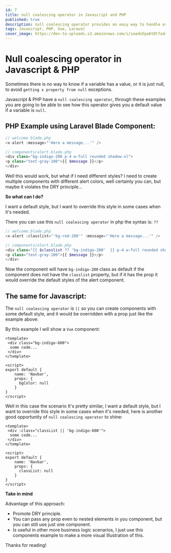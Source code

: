 ```yaml
---
id: 7
title: null coalescing operator in Javascript and PHP
published: true
description: null coalescing operator provides an easy way to handle errors when a variable is null adding a default value.
tags: Javascript, PHP, Vue, Laravel
cover_image: https://dev-to-uploads.s3.amazonaws.com/i/soado5pa6t0t7adrfhd3.png
---
```


# Null coalescing operator in Javascript & PHP

Sometimes there is no way to know if a variable has a value, or it is just null, 
to avoid `getting x property from null` exceptions.

Javascript & PHP have a `null coalescing operator`, through these examples 
you are going to be able to see how this operator gives you a default value if a variable is `null`.

## PHP Example using Laravel Blade Component:

```php
// welcome.blade.php
<x-alert :message="'Here a message...'" /> 
```

```php
// components/alert.blade.php
<div class="bg-indigo-200 p-4 w-full rounded shadow-xl">
<p class="text-gray-100">{{ $message }}</p>
</div>
```

Well this would work, but what if I need different styles? I need to create multiple components with different alert colors, 
well certainly you can, but maybe it violates the DRY principle...

**So what can I do?**

I want a default style, but I want to override this style in some cases when it's needed.

There you can use this `null coalescing operator` in php the syntax is: `??`

```php
// welcome.blade.php
<x-alert :classlist="'bg-red-200'" :message="'Here a message...'" /> 
```

```php
// components/alert.blade.php
<div class="{{ $classlist ?? 'bg-indigo-200'  }} p-4 w-full rounded shadow-xl">
<p class="text-gray-100">{{ $message }}</p>
</div>
```

Now the component will have `bg-indigo-200` class as default if the component does not have the 
`classlist` property, but if it has the prop it would override the default styles of the alert component.


## The same for Javascript:

The `null coalescing operator` is `||` so you can create components with some default style, 
and it would be overridden with a prop just like the example above:

By this example I will show a `Vue` component:

```vue
<template>
 <div class="bg-indigo-600">
  some code...
 </div>
</template>

<script>
export default {
    name: 'Navbar',
    props: {
      bgColor: null
    }
}
</script>
```

Well in this case the scenario It's pretty similar, I want a default style, but I want to override this style 
in some cases when it's needed, here is another good opportunity of `null coalescing operator` to shine:

```vue
<template>
 <div :class="classList || 'bg-indigo-600'">
  some code...
 </div>
</template>

<script>
export default {
    name: 'Navbar',
    props: {
      classList: null
    }
}
</script>
```

**Take in mind**

Advantage of this approach:

- Promote DRY principle.
- You can pass any prop even to nested elements in you component, but you can still use just one component.
- Is useful in other more business logic scenarios, I just use this components example to make a more visual Illustration of this.


Thanks for reading!